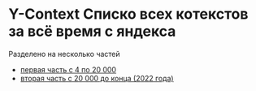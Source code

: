 # Y-Context Списко всех котекстов за всё время с яндекса

Разделено на несколько частей
* [первая часть с 4 по 20 000](./links_4_20000.md)
* [вторая часть с 20 000 до конца (2022 года)](./links_20002_.md)
